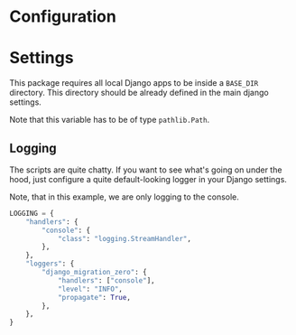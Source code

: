 # Configuration

# Settings

This package requires all local Django apps to be inside a `BASE_DIR` directory. This directory should be already
defined in the main django settings.

Note that this variable has to be of type `pathlib.Path`.

## Logging

The scripts are quite chatty. If you want to see what's going on under the hood, just configure a quite default-looking
logger in your Django settings.

Note, that in this example, we are only logging to the console.

```python
LOGGING = {
    "handlers": {
        "console": {
            "class": "logging.StreamHandler",
        },
    },
    "loggers": {
        "django_migration_zero": {
            "handlers": ["console"],
            "level": "INFO",
            "propagate": True,
        },
    },
}
```
